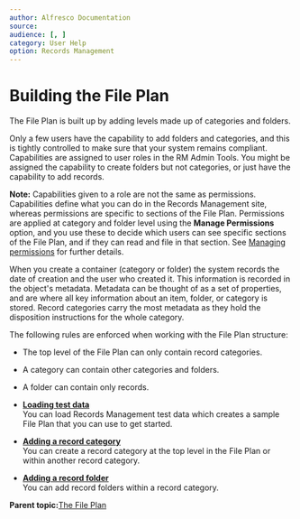 ```yaml
---
author: Alfresco Documentation
source: 
audience: [, ]
category: User Help
option: Records Management
---
```


# Building the File Plan

The File Plan is built up by adding levels made up of categories and folders.

Only a few users have the capability to add folders and categories, and this is tightly controlled to make sure that your system remains compliant. Capabilities are assigned to user roles in the RM Admin Tools. You might be assigned the capability to create folders but not categories, or just have the capability to add records.

**Note:** Capabilities given to a role are not the same as permissions. Capabilities define what you can do in the Records Management site, whereas permissions are specific to sections of the File Plan. Permissions are applied at category and folder level using the **Manage Permissions** option, and you use these to decide which users can see specific sections of the File Plan, and if they can read and file in that section. See [Managing permissions](rm-manage-permissions.md) for further details.

When you create a container \(category or folder\) the system records the date of creation and the user who created it. This information is recorded in the object's metadata. Metadata can be thought of as a set of properties, and are where all key information about an item, folder, or category is stored. Record categories carry the most metadata as they hold the disposition instructions for the whole category.

The following rules are enforced when working with the File Plan structure:

-   The top level of the File Plan can only contain record categories.
-   A category can contain other categories and folders.
-   A folder can contain only records.

-   **[Loading test data](../tasks/rm-load-testdata.md)**  
You can load Records Management test data which creates a sample File Plan that you can use to get started.
-   **[Adding a record category](../tasks/rm-recordcategory-add.md)**  
You can create a record category at the top level in the File Plan or within another record category.
-   **[Adding a record folder](../tasks/rm-recordfolder-add.md)**  
You can add record folders within a record category.

**Parent topic:**[The File Plan](../concepts/rm-fileplan.md)

